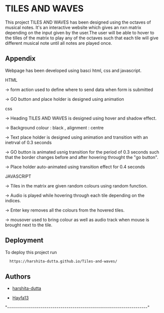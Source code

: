 # TILES AND WAVES 

This project TILES AND WAVES has been designed using the octaves of musical notes. It's an interactive website which gives an nxn matrix depending on the input given by the user.The user will be able to hover to the tilles of the matrix to play any of the octaves such that each tile will give different musical note until all notes are played once. 

## Appendix

Webpage has been developed using basci html, css and javascript.

HTML 

-> form action used to define where to send data when form is submitted 

-> GO button and place holder is designed using animation 

css

-> Heading TILES AND WAVES is designed using hover and shadow effect.

-> Background colour : black , alignment : centre

-> Text place holder is designed using animation and transition with an inetrval of 0.3 seconds 

-> GO button is animated usnig transition for the period of 0.3 seconds such that the border changes before and after hovering throught the "go button".

-> Place holder auto-animated using transition effect for 0.4 seconds 

JAVASCRIPT 

-> Tiles in the matrix are given random colours using random function.

-> Audio is played while hovering through each tile depending on the indices.

-> Enter key removes all the colours from the hovered tiles.

-> mousover used to bring colour as well as audio track when mouse is brought next to the tile.
## Deployment

To deploy this project run

```bash
  https://harshita-dutta.github.io/Tiles-and-waves/
```


## Authors

- [harshita-dutta](https://github.com/harshita-dutta/Tiles-and-waves.git)

- [Hayfa13](https://github.com/Hayfa13/Tiles-and-waves.git)

"-----------------------------------------------------------------------"
